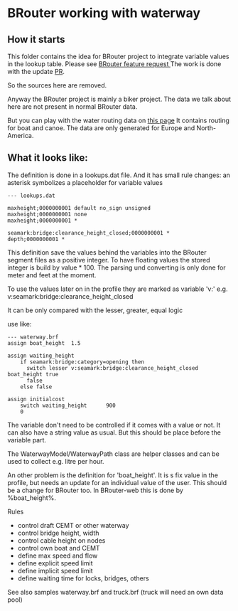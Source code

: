 # BRouter working with waterway

## How it starts

This folder contains the idea for BRouter project to integrate variable values in the lookup table.
Please see [BRouter feature request ](https://github.com/abrensch/brouter/issues/233)
The work is done with the update [PR](https://github.com/abrensch/brouter/pull/340).

So the sources here are removed.

Anyway the BRouter project is mainly a biker project. The data we talk about here are not present in normal BRouter data.

But you can play with the water routing data on [this page](https://brouter.grade.de/#map=17/52.94108/5.63231/CARTO&lonlats=5.658196,53.029342;5.630579,52.939754)
It contains routing for boat and canoe. 
The data are only generated for Europe and North-America.

## What it looks like:

The definition is done in a lookups.dat file. And it has small rule changes:
an asterisk symbolizes a placeholder for variable values
```
--- lookups.dat

maxheight;0000000001 default no_sign unsigned
maxheight;0000000001 none
maxheight;0000000001 *

seamark:bridge:clearance_height_closed;0000000001 *
depth;0000000001 *

```

This definition save the values behind the variables into the BRouter segment files as a positive integer.
To have floating values the stored integer is build by value * 100.
The parsing und converting is only done for meter and feet at the moment.

To use the values later on in the profile they are marked as variable 'v:'
   e.g. v:seamark:bridge:clearance_height_closed
   
It can be only compared with the lesser, greater, equal logic

use like:


```
--- waterway.brf
assign boat_height	1.5  

assign waiting_height 
	if seamark:bridge:category=opening then 
	  switch lesser v:seamark:bridge:clearance_height_closed boat_height true 
	  false
	else false

assign initialcost 
	switch waiting_height      900
	0

```

The variable don't need to be controlled if it comes with a value or not. 
It can also have a string value as usual. But this should be place before the variable part.

The WaterwayModel/WaterwayPath class are helper classes and can be used to collect e.g. litre per hour.

An other problem is the definition for 'boat_height'. It is s fix value in the profile, but needs an update for an individual value of the user.
This should be a change for BRouter too. In BRouter-web this is done by %boat_height%.


Rules

* control draft CEMT or other waterway
* control bridge height, width
* control cable height on nodes
* control own boat and CEMT
* define max speed and flow
* define explicit speed limit
* define implicit speed limit
* define waiting time for locks, bridges, others 

See also samples waterway.brf and truck.brf (truck will need an own data pool)
